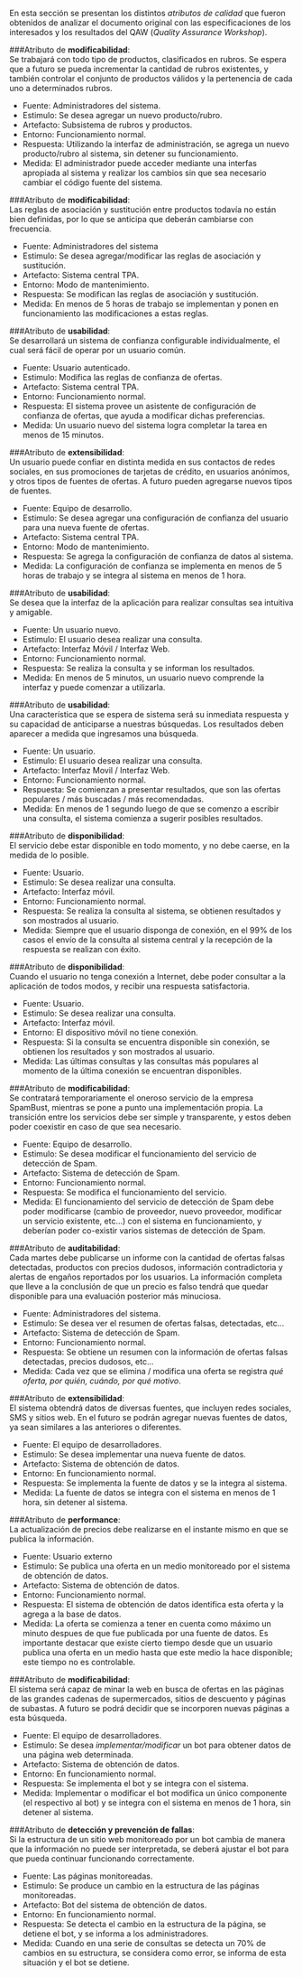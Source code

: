 En esta sección se presentan los distintos _atributos de calidad_ que fueron obtenidos de analizar el documento original con las especificaciones de los interesados y los resultados del QAW (_Quality Assurance Workshop_).

###Atributo de **modificabilidad**:  
Se trabajará con todo tipo de productos, clasificados en rubros. Se espera que a futuro se pueda incrementar la cantidad de rubros existentes, y también controlar el conjunto de productos válidos y la pertenencia de cada uno a determinados rubros.

* Fuente: Administradores del sistema.
* Estimulo: Se desea agregar un nuevo producto/rubro.
* Artefacto: Subsistema de rubros y productos.
* Entorno: Funcionamiento normal.
* Respuesta: Utilizando la interfaz de administración, se agrega un nuevo producto/rubro al sistema, sin detener su funcionamiento.
* Medida: El administrador puede acceder mediante una interfas apropiada al sistema y realizar los cambios sin que sea necesario cambiar el código fuente del sistema.

###Atributo de **modificabilidad**:  
Las reglas de asociación y sustitución entre productos todavía no están bien definidas, por lo que se anticipa que deberán cambiarse con frecuencia.

* Fuente: Administradores del sistema
* Estimulo: Se desea agregar/modificar las reglas de asociación y sustitución.
* Artefacto: Sistema central TPA.
* Entorno: Modo de mantenimiento.
* Respuesta: Se modifican las reglas de asociación y sustitución.
* Medida: En menos de 5 horas de trabajo se implementan y ponen en funcionamiento las modificaciones a estas reglas.

###Atributo de **usabilidad**:  
Se desarrollará un sistema de confianza configurable individualmente, el cual será fácil de operar por un usuario común.

* Fuente: Usuario autenticado.
* Estimulo: Modifica las reglas de confianza de ofertas.
* Artefacto: Sistema central TPA.
* Entorno: Funcionamiento normal.
* Respuesta: El sistema provee un asistente de configuración de confianza de ofertas, que ayuda a modificar dichas preferencias.
* Medida: Un usuario nuevo del sistema logra completar la tarea en menos de 15 minutos.

###Atributo de **extensibilidad**:  
 Un usuario puede confiar en distinta medida en sus contactos de redes sociales, en sus promociones de tarjetas de crédito, en usuarios anónimos, y otros tipos de fuentes de ofertas. A futuro pueden agregarse nuevos tipos de fuentes.

* Fuente: Equipo de desarrollo.
* Estimulo: Se desea agregar una configuración de confianza del usuario para una nueva fuente de ofertas.
* Artefacto: Sistema central TPA.
* Entorno: Modo de mantenimiento.
* Respuesta: Se agrega la configuración de confianza de datos al sistema.
* Medida: La configuración de confianza se implementa en menos de 5 horas de trabajo y se integra al sistema en menos de 1 hora.

###Atributo de **usabilidad**:  
Se desea que la interfaz de la aplicación para realizar consultas sea intuitiva y amigable.

* Fuente: Un usuario nuevo.
* Estimulo: El usuario desea realizar una consulta.
* Artefacto: Interfaz Móvil / Interfaz Web.
* Entorno: Funcionamiento normal.
* Respuesta: Se realiza la consulta y se informan los resultados.
* Medida: En menos de 5 minutos, un usuario nuevo comprende la interfaz y puede comenzar a utilizarla.

###Atributo de **usabilidad**:  
Una característica que se espera de sistema será su inmediata respuesta y su capacidad de anticiparse a nuestras búsquedas. Los resultados deben aparecer a medida que ingresamos una búsqueda.

* Fuente: Un usuario.
* Estimulo: El usuario desea realizar una consulta.
* Artefacto: Interfaz Movil / Interfaz Web.
* Entorno: Funcionamiento normal.
* Respuesta: Se comienzan a presentar resultados, que son las ofertas populares / más buscadas / más recomendadas.
* Medida: En menos de 1 segundo luego de que se comenzo a escribir una consulta, el sistema comienza a sugerir posibles resultados.

###Atributo de **disponibilidad**:  
El servicio debe estar disponible en todo momento, y no debe caerse, en la medida de lo posible.  

* Fuente: Usuario.
* Estimulo: Se desea realizar una consulta.
* Artefacto: Interfaz móvil.
* Entorno: Funcionamiento normal.
* Respuesta: Se realiza la consulta al sistema, se obtienen resultados y son mostrados al usuario.
* Medida: Siempre que el usuario disponga de conexión, en el 99% de los casos el envío de la consulta al sistema central y la recepción de la respuesta se realizan con éxito.

###Atributo de **disponibilidad**:  
Cuando el usuario no tenga conexión a Internet, debe poder consultar a la aplicación de todos modos, y recibir una respuesta satisfactoria.

* Fuente: Usuario.
* Estimulo: Se desea realizar una consulta.
* Artefacto: Interfaz móvil.
* Entorno: El dispositivo móvil no tiene conexión.
* Respuesta: Si la consulta se encuentra disponible sin conexión, se obtienen los resultados y son mostrados al usuario.
* Medida: Las últimas consultas y las consultas más populares al momento de la última conexión se encuentran disponibles.

###Atributo de **modificabilidad**:  
Se contratará temporariamente el oneroso servicio de la empresa SpamBust, mientras se pone a punto una implementación propia. La transición entre los servicios debe ser simple y transparente, y estos deben poder coexistir en caso de que sea necesario.

* Fuente: Equipo de desarrollo.
* Estimulo: Se desea modificar el funcionamiento del servicio de detección de Spam.
* Artefacto: Sistema de detección de Spam.
* Entorno: Funcionamiento normal.
* Respuesta: Se modifica el funcionamiento del servicio.
* Medida: El funcionamiento del servicio de detección de Spam debe poder modificarse (cambio de proveedor, nuevo proveedor, modificar un servicio existente, etc...) con el sistema en funcionamiento, y deberían poder co-existir varios sistemas de detección de Spam.

###Atributo de **auditabilidad**:  
Cada martes debe publicarse un informe con la cantidad de ofertas falsas detectadas, productos con precios dudosos, información contradictoria y alertas de engaños reportados por los usuarios. La información completa que lleve a la conclusión de que un precio es falso tendrá que quedar disponible para una evaluación posterior más minuciosa.

* Fuente: Administradores del sistema.
* Estimulo: Se desea ver el resumen de ofertas falsas, detectadas, etc...
* Artefacto: Sistema de detección de Spam.
* Entorno: Funcionamiento normal.
* Respuesta: Se obtiene un resumen con la información de ofertas falsas detectadas, precios dudosos, etc...
* Medida: Cada vez que se elimina / modifica una oferta se registra _qué oferta, por quién, cuándo, por qué motivo_.

###Atributo de **extensibilidad**:  
El sistema obtendrá datos de diversas fuentes, que incluyen redes sociales, SMS y sitios web. En el futuro se podrán agregar nuevas fuentes de datos, ya sean similares a las anteriores o diferentes.

* Fuente: El equipo de desarrolladores.
* Estimulo: Se desea implementar una nueva fuente de datos.
* Artefacto: Sistema de obtención de datos.
* Entorno: En funcionamiento normal.
* Respuesta: Se implementa la fuente de datos y se la integra al sistema.
* Medida: La fuente de datos se integra con el sistema en menos de 1 hora, sin detener al sistema.

###Atributo de **performance**:  
La actualización de precios debe realizarse en el instante mismo en que se publica la información.

* Fuente: Usuario externo
* Estimulo: Se publica una oferta en un medio monitoreado por el sistema de obtención de datos.
* Artefacto: Sistema de obtención de datos.
* Entorno: Funcionamiento normal.
* Respuesta: El sistema de obtención de datos identifica esta oferta y la agrega a la base de datos.
* Medida: La oferta se comienza a tener en cuenta como máximo un minuto despues de que fue publicada por una fuente de datos. Es importante destacar que existe cierto tiempo desde que un usuario publica una oferta en un medio hasta que este medio la hace disponible; este tiempo no es controlable.

###Atributo de **modificabilidad**:  
El sistema será capaz de minar la web en busca de ofertas en las páginas de las grandes cadenas de supermercados, sitios de descuento y páginas de subastas. A futuro se podrá decidir que se incorporen nuevas páginas a esta búsqueda.

* Fuente: El equipo de desarrolladores.
* Estimulo: Se desea _implementar/modificar_ un bot para obtener datos de una página web determinada.
* Artefacto: Sistema de obtención de datos.
* Entorno: En funcionamiento normal.
* Respuesta: Se implementa el bot y se integra con el sistema.
* Medida: Implementar o modificar el bot modifica un único componente (el respectivo al bot) y se integra con el sistema en menos de 1 hora, sin detener al sistema.

###Atributo de **detección y prevención de fallas**:  
Si la estructura de un sitio web monitoreado por un bot cambia de manera que la información no puede ser interpretada, se deberá ajustar el bot para que pueda continuar funcionando correctamente.

* Fuente: Las páginas monitoreadas.
* Estimulo: Se produce un cambio en la estructura de las páginas monitoreadas.
* Artefacto: Bot del sistema de obtención de datos.
* Entorno: En funcionamiento normal.
* Respuesta: Se detecta el cambio en la estructura de la página, se detiene el bot, y se informa a los administradores.
* Medida: Cuando en una serie de consultas se detecta un 70% de cambios en su estructura, se considera como error, se informa de esta situación y el bot se detiene.
